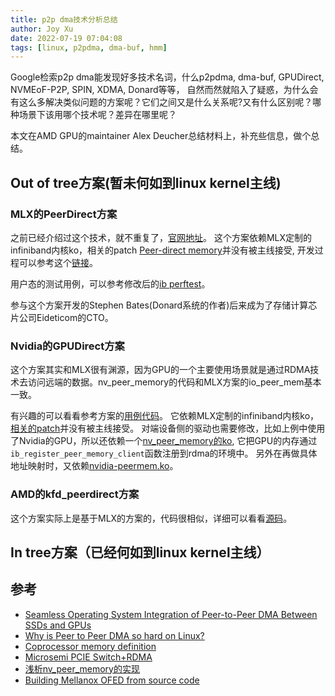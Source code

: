 ```yaml
---
title: p2p dma技术分析总结
author: Joy Xu
date: 2022-07-19 07:04:08
tags: [linux, p2pdma, dma-buf, hmm]
---
```

 
Google检索p2p dma能发现好多技术名词，什么p2pdma, dma-buf, GPUDirect, NVMEoF-P2P, SPIN, XDMA, Donard等等，
自然而然就陷入了疑惑，为什么会有这么多解决类似问题的方案呢？它们之间又是什么关系呢?又有什么区别呢？哪种场景下该用哪个技术呢？差异在哪里呢？

本文在AMD GPU的maintainer Alex Deucher总结材料上，补充些信息，做个总结。

## Out of tree方案(暂未何如到linux kernel主线)

### MLX的PeerDirect方案

之前已经介绍过这个技术，就不重复了，[官网地址](https://docs.nvidia.com/networking/pages/viewpage.action?pageId=58753175)。
这个方案依赖MLX定制的infiniband内核ko，相关的patch [Peer-direct memory](https://www.spinics.net/lists/linux-rdma/msg33294.html)并没有被主线接受,
开发过程可以参考这个[链接](https://review.gerrithub.io/plugins/gitiles/Artemy-Mellanox/io_peer_mem/)。

用户态的测试用例，可以参考修改后的[ib perftest](https://github.com/lsgunth/perftest/tree/mmap)。

参与这个方案开发的Stephen Bates(Donard系统的作者)后来成为了存储计算芯片公司Eideticom的CTO。

### Nvidia的GPUDirect方案

这个方案其实和MLX很有渊源，因为GPU的一个主要使用场景就是通过RDMA技术去访问远端的数据。nv_peer_memory的代码和MLX方案的io_peer_mem基本一致。

有兴趣的可以看看参考方案的[用例代码](https://github.com/Mellanox/gpu_direct_rdma_access)。
它依赖MLX定制的infiniband内核ko，[相关的patch](https://patchwork.kernel.org/project/linux-rdma/list/?series=&submitter=&state=*&q=IB%2Fcore%3A+Introduce+peer+client+interface&archive=both&delegate=)并没有被主线接受。
对端设备侧的驱动也需要修改，比如上例中使用了Nvidia的GPU，所以还依赖一个[nv_peer_memory的ko](https://github.com/Mellanox/nv_peer_memory),
它把GPU的内存通过`ib_register_peer_memory_client`函数注册到rdma的环境中。
另外在再做具体地址映射时，又依赖[nvidia-peermem.ko](https://github.com/NVIDIA/open-gpu-kernel-modules)。

### AMD的kfd_peerdirect方案

这个方案实际上是基于MLX的方案的，代码很相似，详细可以看看[源码](https://github.com/RadeonOpenCompute/ROCK-Kernel-Driver/blob/master/drivers/gpu/drm/amd/amdkfd/kfd_peerdirect.c)。


## In tree方案（已经何如到linux kernel主线）


## 参考

* [Seamless Operating System Integration of Peer-to-Peer DMA Between SSDs and GPUs](https://usenix.org/sites/default/files/conference/protected-files/atc17_slides_bergman.pdf)
* [Why is Peer to Peer DMA so hard on Linux?](https://lpc.events/event/9/contributions/617/attachments/705/1303/xdc2020_p2p_dma_v4_20200915_clean.pdf)
* [Coprocessor memory definition](https://openamp.github.io/docs/mca/coprocessor-memory-definition-v6.pdf)
* [Microsemi PCIE Switch+RDMA](https://www.microsemi.com/document-portal/doc_download/136008-microsemi-pcie-switch-rdma)
* [浅析nv_peer_memory的实现](https://zhuanlan.zhihu.com/p/439280640)
* [Building Mellanox OFED from source code](https://insujang.github.io/2020-01-25/building-mellanox-ofed-from-source/)

